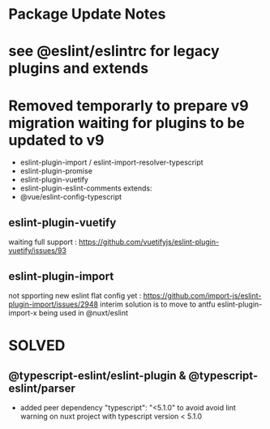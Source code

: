 
# Package Update Notes

# see @eslint/eslintrc for legacy plugins and extends

# Removed temporarly to prepare v9 migration waiting for plugins to be updated to v9
- eslint-plugin-import / eslint-import-resolver-typescript
- eslint-plugin-promise
- eslint-plugin-vuetify
- eslint-plugin-eslint-comments
extends:
- @vue/eslint-config-typescript

## eslint-plugin-vuetify
waiting full support : https://github.com/vuetifyjs/eslint-plugin-vuetify/issues/93

## eslint-plugin-import
not spporting new eslint flat config yet :
https://github.com/import-js/eslint-plugin-import/issues/2948
interim solution is to move to antfu eslint-plugin-import-x being used in @nuxt/eslint



# SOLVED

## @typescript-eslint/eslint-plugin & @typescript-eslint/parser

- added peer dependency "typescript": "<5.1.0" to avoid avoid lint warning on nuxt project with typescript version < 5.1.0
